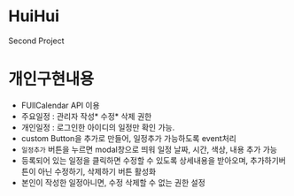 # HuiHui
Second Project
# 개인구현내용
- FUllCalendar API 이용
- 주요일정 : 관리자 작성* 수정* 삭제 권한
- 개인일정 : 로그인한 아이디의 일정만 확인 가능.
- custom Button을 추가로 만들어, 일정추가 가능하도록 event처리
- `일정추가` 버튼을 누르면 modal창으로 띄워 일정 날짜, 시간, 색상, 내용 추가 가능
- 등록되어 있는 일정을 클릭하면 수정할 수 있도록 상세내용을 받아오며, 추가하기버튼이 아닌 수정하기, 삭제하기 버튼 활성화
- 본인이 작성한 일정아니면, 수정 삭제할 수 없는 권한 설정
